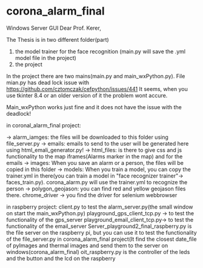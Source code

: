 # corona_alarm_final
Windows Server GUI
Dear Prof. Kerer, 

The Thesis is in two different folder(part)
1. the model trainer for the face recognition (main.py will save the .yml model file in the project)
2. the project 

In the project there are two mains(main.py and main_wxPython.py). File mian.py has dead lock issue with 
https://github.com/cztomczak/cefpython/issues/441
It seems, when you use tkinter 8.4 or an older version of it the problem wont accure.

Main_wxPython works just fine and it does not have the issue with the deadlock!

in coronal_alarm_final project:

-> alarm_iamges: the files will be downloaded to this folder using file_server.py
-> emails: emails to send to the user will be generated here using html_emali_generator.py!
-> html_files: is there to give css and js functionality to the map iframes(Alarms marker in the map) and for the emails 
-> images: When you save an alarm or a person, the files will be copied in this folder
-> models: When you train a model, you can copy the trainer.yml in there(you can train a model in "face recognizer trainer"-> faces_train.py). corona_alarm.py will use the trainer.yml to recognize the person
-> polygon_geojason: you can find red and yellow geojason files there. chrome_driver -> you find the driver for selenium webbrowser


in raspberry project:
client.py to test the alarm_server.py(the small window on start the main_wxPython.py)
playground_gps_client_tcp.py -> to test the functionality of the gps_server
playground_email_client_tcp.py-> to test the functionality of the email_server
Server_playground2_final_raspberry.py is the file server on the raspberry pi, but you can use it to test the functionality of the file_server.py in corona_alarm_final project(It find the closest date_file of pyImages and thermal images and send them to the server on windows(corona_alarm_final)
oit_raspberry.py is the controller of the leds and the button and the lcd on the raspberry
